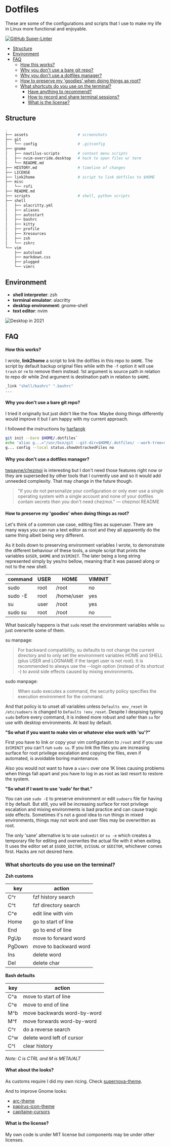 # Dotfiles
These are some of the configurations and scripts that I use to make my life in Linux more functional and enjoyable.

[![GitHub Super-Linter](https://github.com/lbcnz/dotfiles/workflows/Lint%20Code%20Base/badge.svg)](https://github.com/marketplace/actions/super-linter)

<!-- TOC GFM -->

* [Structure](#structure)
* [Environment](#environment)
* [FAQ](#faq)
    * [How this works?](#how-this-works)
    * [Why you don't use a bare git repo?](#why-you-dont-use-a-bare-git-repo)
    * [Why you don't use a dotfiles manager?](#why-you-dont-use-a-dotfiles-manager)
    * [How to preserve my 'goodies' when doing things as root?](#how-to-preserve-my-goodies-when-doing-things-as-root)
  * [What shortcuts do you use on the terminal?](#what-shortcuts-do-you-use-on-the-terminal)
    * [Have anything to recommend?](#have-anything-to-recommend)
    * [How to record and share terminal sessions?](#how-to-record-and-share-terminal-sessions)
    * [What is the license?](#what-is-the-license)

<!-- /TOC -->

## Structure
```sh
.
├── assets                      # screenshots
├── git
│   └── config                  # .gitconfig
├── gnome
│   ├── nautilus-scripts        # context menu scripts
│   ├── nvim-override.desktop   # hack to open files w/ term
│   └── README.md               
├── HISTORY.md                  # timeline of changes
├── LICENSE
├── link2home                   # script to link dotfiles to $HOME
├── misc
│   └── rofi
├── README.md                   
├── scripts                     # shell, python scripts                  
├── shell
│   ├── alacritty.yml
│   ├── aliases
│   ├── autostart
│   ├── bashrc
│   ├── kitty
│   ├── profile
│   ├── Xresources
│   ├── zsh
│   └── zshrc
└── vim
    ├── autoload
    ├── markdown.css
    ├── plugged
    └── vimrc
```

## Environment
- **shell interpreter**: zsh
- **terminal emulator**: alacritty
- **desktop environment**: gnome-shell
- **text editor**: nvim

![Desktop in 2021](https://github.com/lbcnz/dotfiles/raw/main/assets/21-desktop.png)

## FAQ
#### How this works?
I wrote, **link2home** a script to link the dotfiles in this repo to `$HOME`. The script by default backup original files while with the `-f` option it will use `trash` or `rm` to remove them instead. 1st argument is source path in relation to repo dir while 2nd argument is destination path in relation to `$HOME`.

```sh
_link "shell/bashrc" ".bashrc"
...
```

#### Why you don't use a bare git repo?
I tried it originally but just didn't like the flow. Maybe doing things differently would improve it but I am happy with my current approach.

I followed the instructions by [harfangk](https://harfangk.github.io/2016/09/18/manage-dotfiles-with-a-git-bare-repository.html)
```sh
git init --bare $HOME/.dotfiles`
echo 'alias g...="/usr/bin/git --git-dir=$HOME/.dotfiles/ --work-tree=$HOME"' >> $HOME/.aliases
g... config --local status.showUntrackedFiles no
```

#### Why you don't use a dotfiles manager?
[twpayne/chezmoi](https://github.com/twpayne/chezmoi) is interesting but I don't need those features right now or they are superseded by other tools that I currently use and so it would add unneeded complexity. That may change in the future though.

> "If you do not personalize your configuration or only ever use a single operating system with a single account and none of your dotfiles contain secrets then you don't need chezmoi." — chezmoi README

#### How to preserve my 'goodies' when doing things as root?
Let's think of a common use case, editing files as superuser. There are many ways you can run a text editor as root and they all apparently do the same thing albeit being very different.

As it boils down to preserving environment variables I wrote, to demonstrate the different behaviour of these tools, a simple script that prints the variables `$USER`, `$HOME` and `$VIMINIT`. The later being a long string represented simply by yes/no bellow, meaning that it was passed along or not to the new shell.

| command | USER | HOME       | VIMINIT |
| ---     | ---  | ---        | ---     |
| sudo    | root | /root      | no      |
| sudo -E | root | /home/user | yes     |
| su      | user | /root      | yes     |
| sudo su | root | /root      | no      |

What basically happens is that `sudo` reset the environment variables while `su` just overwrite some of them.

su manpage:
> For backward compatibility, su defaults to not change the current directory and to only set the environment variables HOME and SHELL  (plus
> USER  and LOGNAME if the target user is not root).  It is recommended to always use the --login option (instead of its shortcut -) to avoid
> side effects caused by mixing environments.

sudo manpage:
> When sudo executes a command, the security policy specifies the execution environment for the command.

And that policy is to unset all variables unless `Defaults env_reset` in `/etc/sudoers` is changed to `Defaults !env_reset`. Despite I despising typing `sudo` before every command, it is indeed more robust and safer than `su` for use with desktop environments. At least by default.

**"So what if you want to make vim or whatever else work with 'su'?"**

First you have to link or copy your vim configuration to `/root` and if you use `$VIMINIT` you can't run `sudo su`. If you link the files you are increasing surface for root privilege escalation and copying the files, even if automated, is avoidable boring maintenance.

Also you would not want to have a `vimrc` over one 1K lines causing problems when things fall apart and you have to log in as root as last resort to restore the system.

**"So what if I want to use 'sudo' for that."**

You can use `sudo -E` to preserve environment or edit `sudoers` file for having it by default. But still, you will be increasing surface for root privilege escalation and mixing environments is bad practice and can cause tragic side effects. Sometimes it's not a good idea to run things in mixed environments, things may not work and user files may be overwritten as root.

The only 'sane' alternative is to use `sudoedit` or `su -e` which creates a temporary file for editing and overwrites the actual file with it when exiting. It uses the editor set at `$SUDO_EDITOR`, `$VISUAL` or `$EDITOR`, whichever comes first. Hacks are not desired here.

### What shortcuts do you use on the terminal?

**Zsh customs**

| key    | action                |
| ---    | ---                   |
| C^r    | fzf history search    |
| C^t    | fzf directory search  |
| C^e    | edit line with vim    |
| Home   | go to start of line   |
| End    | go to end of line     |
| PgUp   | move to forward word  |
| PgDown | move to backward word |
| Ins    | delete word           |
| Del    | delete char           |

**Bash defaults**

| key | action                      |
| --- | ---                         |
| C^a | move to start of line       |
| C^e | move to end of line         |
| M^b | move backwards word-by-word |
| M^f | move forwards word-by-word  |
| C^r | do a reverse search         |
| C^w | delete word left of cursor  |
| C^l | clear history               |

*Note: C is CTRL and M is META/ALT*

#### What about the looks?
As customs require I did my own ricing. Check [supernova-theme](https://github.com/lbcnz/supernova-theme).

And to improve Gnome looks:
- [arc-theme](https://github.com/jnsh/arc-theme)
- [papirus-icon-theme](https://github.com/PapirusDevelopmentTeam/papirus-icon-theme)
- [capitaine-cursors](https://github.com/keeferrourke/capitaine-cursors)

#### What is the license?
My own code is under MIT license but components may be under other licenses.

